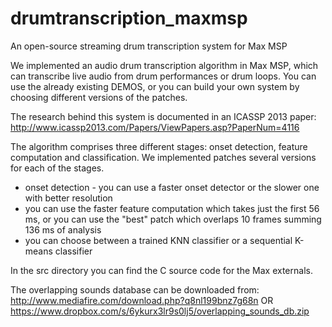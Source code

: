 drumtranscription_maxmsp
====================

An open-source streaming drum transcription system for Max MSP

We implemented an audio drum transcription algorithm in Max MSP, which can transcribe live audio from drum performances or drum loops. You can use the already existing DEMOS, or you can build your own system by choosing different versions of the patches.

The research behind this system is documented in an ICASSP 2013 paper:
http://www.icassp2013.com/Papers/ViewPapers.asp?PaperNum=4116

The algorithm comprises three different stages: onset detection, feature computation and classification. We implemented patches several versions for each of the stages.
- onset detection - you can use a faster onset detector or the slower one with better resolution
- you can use the faster feature computation which takes just the first 56 ms, or you can use the "best" patch which overlaps 10 frames summing 136 ms of analysis
- you can choose between a trained KNN classifier or a sequential K-means classifier

In the src directory you can find the C source code for the Max externals.

The overlapping sounds database can be downloaded from: 
http://www.mediafire.com/download.php?q8nl199bnz7g68n
OR
https://www.dropbox.com/s/6ykurx3lr9s0lj5/overlapping_sounds_db.zip